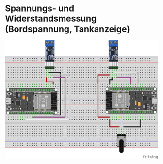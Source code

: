 # Spannungs- und Widerstandsmessung (Bordspannung, Tankanzeige)

![AnalogRead](https://github.com/AK-Homberger/NMEA2000-Workshop/blob/main/Bilder/NMEA2000-V-R_Steckplatine.png)


